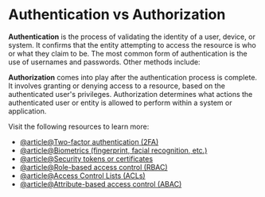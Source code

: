 # Authentication vs Authorization

**Authentication** is the process of validating the identity of a user, device, or system. It confirms that the entity attempting to access the resource is who or what they claim to be. The most common form of authentication is the use of usernames and passwords. Other methods include:

**Authorization** comes into play after the authentication process is complete. It involves granting or denying access to a resource, based on the authenticated user's privileges. Authorization determines what actions the authenticated user or entity is allowed to perform within a system or application.

Visit the following resources to learn more:

- [@article@Two-factor authentication (2FA)](https://authy.com/what-is-2fa/)
- [@article@Biometrics (fingerprint, facial recognition, etc.)](https://me-en.kaspersky.com/resource-center/definitions/biometrics)
- [@article@Security tokens or certificates](https://www.comodo.com/e-commerce/ssl-certificates/certificate.php)
- [@article@Role-based access control (RBAC)](https://en.wikipedia.org/wiki/Role-based_access_control)
- [@article@Access Control Lists (ACLs)](https://en.wikipedia.org/wiki/Access-control_list)
- [@article@Attribute-based access control (ABAC)](https://en.wikipedia.org/wiki/Attribute-based_access_control)